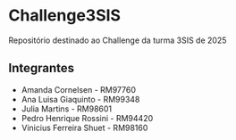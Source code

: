 # Challenge3SIS
Repositório destinado ao Challenge da turma 3SIS de 2025

## Integrantes

- Amanda Cornelsen - RM97760
- Ana Luisa Giaquinto - RM99348
- Julia Martins - RM98601
- Pedro Henrique Rossini - RM94420
- Vinicius Ferreira Shuet - RM98160
